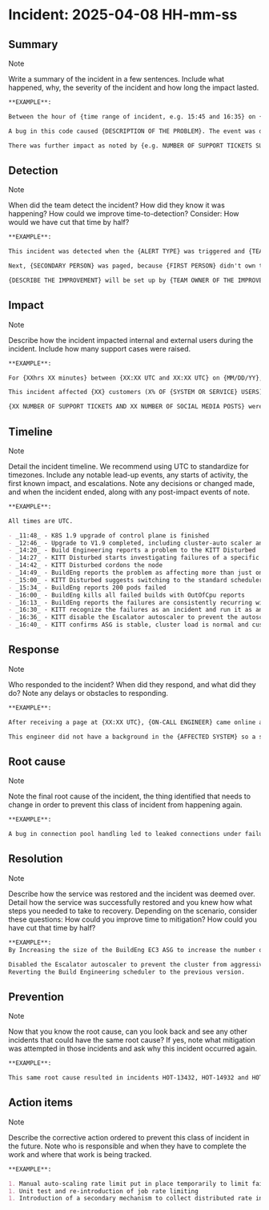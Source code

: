 # Incident: 2025-04-08 HH-mm-ss

## Summary

> [!NOTE]
> Write a summary of the incident in a few sentences. Include what happened, why, the severity of the incident and how long the impact lasted.

```md
**EXAMPLE**:

Between the hour of {time range of incident, e.g. 15:45 and 16:35} on {DATE}, {NUMBER} users encountered {EVENT SYMPTOMS}. The event was triggered by a {CHANGE} at {TIME OF CHANGE THAT CAUSED THE EVENT}. The {CHANGE} contained {DESCRIPTION OF OR REASON FOR THE CHANGE, such as a change in code to update a system}.

A bug in this code caused {DESCRIPTION OF THE PROBLEM}. The event was detected by {MONITORING SYSTEM}. The team started working on the event by {RESOLUTION ACTIONS TAKEN}. This {SEVERITY LEVEL} incident affected {X%} of users.

There was further impact as noted by {e.g. NUMBER OF SUPPORT TICKETS SUBMITTED, SOCIAL MEDIA MENTIONS, CALLS TO ACCOUNT MANAGERS} were raised in relation to this incident.
```

## Detection

> [!NOTE]
> When did the team detect the incident? How did they know it was happening? How could we improve time-to-detection? Consider: How would we have cut that time by half?

```md
**EXAMPLE**:

This incident was detected when the {ALERT TYPE} was triggered and {TEAM/PERSON} were paged.

Next, {SECONDARY PERSON} was paged, because {FIRST PERSON} didn't own the service writing to the disk, delaying the response by {XX MINUTES/HOURS}.

{DESCRIBE THE IMPROVEMENT} will be set up by {TEAM OWNER OF THE IMPROVEMENT} so that {EXPECTED IMPROVEMENT}.
```

## Impact

> [!NOTE]
> Describe how the incident impacted internal and external users during the incident. Include how many support cases were raised.

```md
**EXAMPLE**:

For {XXhrs XX minutes} between {XX:XX UTC and XX:XX UTC} on {MM/DD/YY}, {SUMMARY OF INCIDENT} our users experienced this incident.

This incident affected {XX} customers (X% OF {SYSTEM OR SERVICE} USERS), who experienced {DESCRIPTION OF SYMPTOMS}.

{XX NUMBER OF SUPPORT TICKETS AND XX NUMBER OF SOCIAL MEDIA POSTS} were submitted.
```

## Timeline

> [!NOTE]
> Detail the incident timeline. We recommend using UTC to standardize for timezones.
> Include any notable lead-up events, any starts of activity, the first known impact, and escalations. Note any decisions or changed made, and when the incident ended, along with any post-impact events of note.

```md
**EXAMPLE**:

All times are UTC.

- _11:48_ - K8S 1.9 upgrade of control plane is finished
- _12:46_ - Upgrade to V1.9 completed, including cluster-auto scaler and the BuildEng scheduler instance
- _14:20_ - Build Engineering reports a problem to the KITT Disturbed
- _14:27_ - KITT Disturbed starts investigating failures of a specific EC2 instance (ip-203-153-8-204)
- _14:42_ - KITT Disturbed cordons the node
- _14:49_ - BuildEng reports the problem as affecting more than just one node. 86 instances of the problem show failures are more systemic
- _15:00_ - KITT Disturbed suggests switching to the standard scheduler
- _15:34_ - BuildEng reports 200 pods failed
- _16:00_ - BuildEng kills all failed builds with OutOfCpu reports
- _16:13_ - BuildEng reports the failures are consistently recurring with new builds and were not just transient.
- _16:30_ - KITT recognize the failures as an incident and run it as an incident.
- _16:36_ - KITT disable the Escalator autoscaler to prevent the autoscaler from removing compute to alleviate the problem.
- _16:40_ - KITT confirms ASG is stable, cluster load is normal and customer impact resolved.
```

## Response

> [!NOTE]
> Who responded to the incident? When did they respond, and what did they do? Note any delays or obstacles to responding.

```md
**EXAMPLE**:

After receiving a page at {XX:XX UTC}, {ON-CALL ENGINEER} came online at {XX:XX UTC} in {SYSTEM WHERE INCIDENT INFO IS CAPTURED}.

This engineer did not have a background in the {AFFECTED SYSTEM} so a second alert was sent at {XX:XX UTC} to {ESCALATIONS ON-CALL ENGINEER} into the who came into the room at {XX:XX UTC}.
```

## Root cause

> [!NOTE]
> Note the final root cause of the incident, the thing identified that needs to change in order to prevent this class of incident from happening again.

```md
**EXAMPLE**:

A bug in connection pool handling led to leaked connections under failure conditions, combined with lack of visibility into connection state.
```

## Resolution

> [!NOTE]
> Describe how the service was restored and the incident was deemed over. Detail how the service was successfully restored and you knew how what steps you needed to take to recovery.
> Depending on the scenario, consider these questions: How could you improve time to mitigation? How could you have cut that time by half?

```md
**EXAMPLE**:
By Increasing the size of the BuildEng EC3 ASG to increase the number of nodes available to support the workload and reduce the likelihood of scheduling on oversubscribed nodes

Disabled the Escalator autoscaler to prevent the cluster from aggressively scaling-down
Reverting the Build Engineering scheduler to the previous version.
```

## Prevention

> [!NOTE]
> Now that you know the root cause, can you look back and see any other incidents that could have the same root cause? If yes, note what mitigation was attempted in those incidents and ask why this incident occurred again.

```md
**EXAMPLE**:

This same root cause resulted in incidents HOT-13432, HOT-14932 and HOT-19452.
```

## Action items

> [!NOTE]
> Describe the corrective action ordered to prevent this class of incident in the future. Note who is responsible and when they have to complete the work and where that work is being tracked.

```md
**EXAMPLE**:

1. Manual auto-scaling rate limit put in place temporarily to limit failures
1. Unit test and re-introduction of job rate limiting
1. Introduction of a secondary mechanism to collect distributed rate information across cluster to guide scaling effects
```
